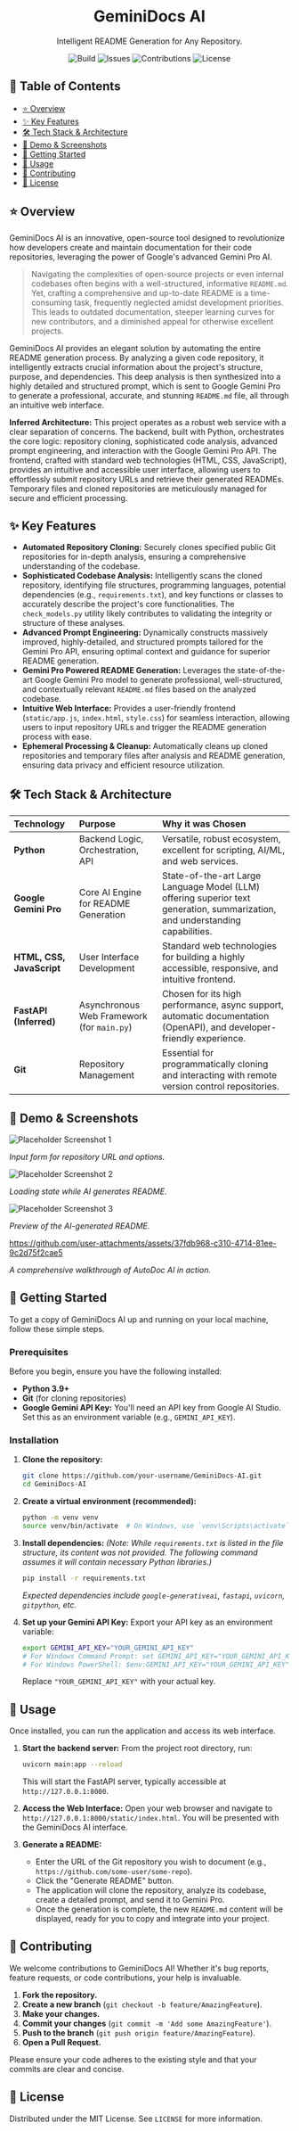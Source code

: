 <h1 align="center"> GeminiDocs AI </h1>
<p align="center"> Intelligent README Generation for Any Repository. </p>

<p align="center">
  <img alt="Build" src="https://img.shields.io/badge/Build-Passing-brightgreen?style=for-the-badge">
  <img alt="Issues" src="https://img.shields.io/badge/Issues-0%20Open-blue?style=for-the-badge">
  <img alt="Contributions" src="https://img.shields.io/badge/Contributions-Welcome-orange?style=for-the-badge">
  <img alt="License" src="https://img.shields.io/badge/License-MIT-yellow?style=for-the-badge">
</p>
<!-- 
  **Note:** These are static placeholder badges. Replace them with your project's actual badges.
  You can generate your own at https://shields.io
-->

## 📖 Table of Contents
- [⭐ Overview](#-overview)
- [✨ Key Features](#-key-features)
- [🛠️ Tech Stack & Architecture](#%EF%B8%8F-tech-stack--architecture)
- [📸 Demo & Screenshots](#-demo--screenshots)
- [🚀 Getting Started](#-getting-started)
- [🔧 Usage](#-usage)
- [🤝 Contributing](#-contributing)
- [📝 License](#-license)

## ⭐ Overview
GeminiDocs AI is an innovative, open-source tool designed to revolutionize how developers create and maintain documentation for their code repositories, leveraging the power of Google's advanced Gemini Pro AI.

> Navigating the complexities of open-source projects or even internal codebases often begins with a well-structured, informative `README.md`. Yet, crafting a comprehensive and up-to-date README is a time-consuming task, frequently neglected amidst development priorities. This leads to outdated documentation, steeper learning curves for new contributors, and a diminished appeal for otherwise excellent projects.

GeminiDocs AI provides an elegant solution by automating the entire README generation process. By analyzing a given code repository, it intelligently extracts crucial information about the project's structure, purpose, and dependencies. This deep analysis is then synthesized into a highly detailed and structured prompt, which is sent to Google Gemini Pro to generate a professional, accurate, and stunning `README.md` file, all through an intuitive web interface.

**Inferred Architecture:**
This project operates as a robust web service with a clear separation of concerns. The backend, built with Python, orchestrates the core logic: repository cloning, sophisticated code analysis, advanced prompt engineering, and interaction with the Google Gemini Pro API. The frontend, crafted with standard web technologies (HTML, CSS, JavaScript), provides an intuitive and accessible user interface, allowing users to effortlessly submit repository URLs and retrieve their generated READMEs. Temporary files and cloned repositories are meticulously managed for secure and efficient processing.

## ✨ Key Features
-   **Automated Repository Cloning:** Securely clones specified public Git repositories for in-depth analysis, ensuring a comprehensive understanding of the codebase.
-   **Sophisticated Codebase Analysis:** Intelligently scans the cloned repository, identifying file structures, programming languages, potential dependencies (e.g., `requirements.txt`), and key functions or classes to accurately describe the project's core functionalities. The `check_models.py` utility likely contributes to validating the integrity or structure of these analyses.
-   **Advanced Prompt Engineering:** Dynamically constructs massively improved, highly-detailed, and structured prompts tailored for the Gemini Pro API, ensuring optimal context and guidance for superior README generation.
-   **Gemini Pro Powered README Generation:** Leverages the state-of-the-art Google Gemini Pro model to generate professional, well-structured, and contextually relevant `README.md` files based on the analyzed codebase.
-   **Intuitive Web Interface:** Provides a user-friendly frontend (`static/app.js`, `index.html`, `style.css`) for seamless interaction, allowing users to input repository URLs and trigger the README generation process with ease.
-   **Ephemeral Processing & Cleanup:** Automatically cleans up cloned repositories and temporary files after analysis and README generation, ensuring data privacy and efficient resource utilization.

## 🛠️ Tech Stack & Architecture

| Technology             | Purpose                                           | Why it was Chosen                                                                      |
| :--------------------- | :------------------------------------------------ | :------------------------------------------------------------------------------------- |
| **Python**             | Backend Logic, Orchestration, API                 | Versatile, robust ecosystem, excellent for scripting, AI/ML, and web services.           |
| **Google Gemini Pro**  | Core AI Engine for README Generation              | State-of-the-art Large Language Model (LLM) offering superior text generation, summarization, and understanding capabilities. |
| **HTML, CSS, JavaScript** | User Interface Development                        | Standard web technologies for building a highly accessible, responsive, and intuitive frontend. |
| **FastAPI (Inferred)** | Asynchronous Web Framework (for `main.py`)        | Chosen for its high performance, async support, automatic documentation (OpenAPI), and developer-friendly experience. |
| **Git**                | Repository Management                             | Essential for programmatically cloning and interacting with remote version control repositories. |

## 📸 Demo & Screenshots

![Placeholder Screenshot 1](https://github.com/user-attachments/assets/63e19962-7241-4927-9480-295f4a9b612c)

_Input form for repository URL and options._

![Placeholder Screenshot 2](https://github.com/user-attachments/assets/da037308-93e7-470c-8e9c-9a99158103fe)


_Loading state while AI generates README._

![Placeholder Screenshot 3](https://github.com/user-attachments/assets/8c02e8e4-6e4b-46a3-9ca9-a7bb43c35528)

_Preview of the AI-generated README._

https://github.com/user-attachments/assets/37fdb968-c310-4714-81ee-9c2d75f2cae5


_A comprehensive walkthrough of AutoDoc AI in action._

## 🚀 Getting Started

To get a copy of GeminiDocs AI up and running on your local machine, follow these simple steps.

### Prerequisites
Before you begin, ensure you have the following installed:
*   **Python 3.9+**
*   **Git** (for cloning repositories)
*   **Google Gemini API Key:** You'll need an API key from Google AI Studio. Set this as an environment variable (e.g., `GEMINI_API_KEY`).

### Installation
1.  **Clone the repository:**
    ```bash
    git clone https://github.com/your-username/GeminiDocs-AI.git
    cd GeminiDocs-AI
    ```

2.  **Create a virtual environment (recommended):**
    ```bash
    python -m venv venv
    source venv/bin/activate  # On Windows, use `venv\Scripts\activate`
    ```

3.  **Install dependencies:**
    *(Note: While `requirements.txt` is listed in the file structure, its content was not provided. The following command assumes it will contain necessary Python libraries.)*
    ```bash
    pip install -r requirements.txt
    ```
    *Expected dependencies include `google-generativeai`, `fastapi`, `uvicorn`, `gitpython`, etc.*

4.  **Set up your Gemini API Key:**
    Export your API key as an environment variable:
    ```bash
    export GEMINI_API_KEY="YOUR_GEMINI_API_KEY"
    # For Windows Command Prompt: set GEMINI_API_KEY="YOUR_GEMINI_API_KEY"
    # For Windows PowerShell: $env:GEMINI_API_KEY="YOUR_GEMINI_API_KEY"
    ```
    Replace `"YOUR_GEMINI_API_KEY"` with your actual key.

## 🔧 Usage

Once installed, you can run the application and access its web interface.

1.  **Start the backend server:**
    From the project root directory, run:
    ```bash
    uvicorn main:app --reload
    ```
    This will start the FastAPI server, typically accessible at `http://127.0.0.1:8000`.

2.  **Access the Web Interface:**
    Open your web browser and navigate to `http://127.0.0.1:8000/static/index.html`.
    You will be presented with the GeminiDocs AI interface.

3.  **Generate a README:**
    *   Enter the URL of the Git repository you wish to document (e.g., `https://github.com/some-user/some-repo`).
    *   Click the "Generate README" button.
    *   The application will clone the repository, analyze its codebase, create a detailed prompt, and send it to Gemini Pro.
    *   Once the generation is complete, the new `README.md` content will be displayed, ready for you to copy and integrate into your project.

## 🤝 Contributing

We welcome contributions to GeminiDocs AI! Whether it's bug reports, feature requests, or code contributions, your help is invaluable.

1.  **Fork the repository.**
2.  **Create a new branch** (`git checkout -b feature/AmazingFeature`).
3.  **Make your changes.**
4.  **Commit your changes** (`git commit -m 'Add some AmazingFeature'`).
5.  **Push to the branch** (`git push origin feature/AmazingFeature`).
6.  **Open a Pull Request.**

Please ensure your code adheres to the existing style and that your commits are clear and concise.

## 📝 License

Distributed under the MIT License. See `LICENSE` for more information.
